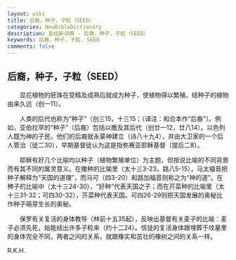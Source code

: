 ```yaml
---
layout: wiki
title: 后裔，种子，子粒（SEED）
categories: NewBibleDictionary
description: 圣经新词典 - 后裔，种子，子粒（SEED）
keywords: 后裔，种子，子粒, SEED
comments: false
---
```


## 后裔，种子，子粒（SEED）

　　显花植物的胚珠在受精及成熟后就成为种子，使植物得以繁殖。结种子的植物由来久远（创一11）。

　　人类的后代也称为“种子”（创三15，十三15；〔译注：和合本作“后裔”〕。例如，亚伯拉罕的“种子”（后裔）包括以撒及其后代（创廿一12，廿八14）。以色列人既为神的子民，他们的后裔就永蒙神建立（诗八十九4），并由大卫家的一个后人管治（徒二30），早期基督徒认为这是指弥赛亚耶稣基督（提后二8）。

　　耶稣有好几个比喻均以种子（植物繁殖单位）为主题，但按说比喻的不同背景而有其不同的属灵意义。在撒种的比喻里（太十三3-23，路八5-15），马太福音把种子解释为“天国的道理”，而马可（四3-20）和路加福音则称之为“神的道”。在稗子的比喻中（太十三24-30），“好种”代表天国之子；而在芥菜种的比喻里（太十三31-32；可四30-32），芥菜种代表天国。可四26-29则把天国发展的奥秘比作种子萌芽生长的奥秘。

　　保罗有关复活的身体教导（林前十五35起），反映出基督有关麦子的比喻：麦子必须先死，始能结出许多子粒来（约十二24）。信徒的复活身体跟埋葬于坟墓里的身体完全不同，两者之间的关系，就跟橡实和茁壮的橡树之间的关系一样。

R.K.H.








